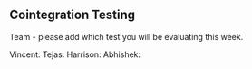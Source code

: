 ## Cointegration Testing
Team - please add which test you will be evaluating this week. 

Vincent: 
Tejas: 
Harrison: 
Abhishek: 